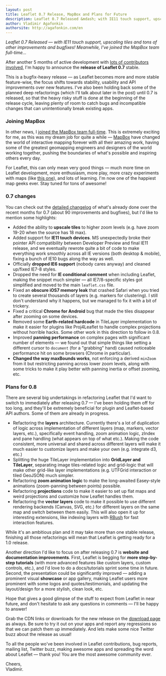 ```yaml
---
layout: post
title: Leaflet 0.7 Release, MapBox and Plans for Future
description: Leaflet 0.7 Released &mdash; with IE11 touch support, upscaling tiles and tons of other improvements and bugfixes! Meanwhile, I've joined the MapBox team full-time.
author: Vladimir Agafonkin
authorsite: http://agafonkin.com/en
---
```


_Leaflet 0.7 Released &mdash; with IE11 touch support, upscaling tiles and tons of other improvements and bugfixes! Meanwhile, I've joined the MapBox team full-time..._

After another 5 months of active development with [lots of contributors involved](https://github.com/Leaflet/Leaflet/graphs/contributors?from=2013-06-27&to=2013-11-18&type=c), I'm happy to announce the **release of Leaflet 0.7** stable.

This is a bugfix-heavy release &mdash; as Leaflet becomes more and more stable feature-wise, the focus shifts towards stability, usability and API improvements over new features. I've also been holding back some of the planned deep refactorings (which I'll talk about later in the post) until 0.7 is released, so that the heavy risky stuff is done at the beginning of the release cycle, leaving plenty of room to catch bugs and incompatible changes that can unintentionally break existing apps.

### Joining MapBox

In other news, I [joined the MapBox team full-time](https://www.mapbox.com/blog/vladimir-agafonkin-joins-mapbox/). This is extremely exciting for me, as this was my dream job for quite a while &mdash; [MapBox](https://www.mapbox.com) have changed the world of interactive mapping forever with all their amazing work, having some of the greatest geomapping engineers and designers of the world working together, pushing the boundaries of what's possible and inspiring others every day.

For Leaflet, this can only mean very good things &mdash; much more time on Leaflet development, more enthusiasm, more play, more crazy experiments with maps (like [this one](https://www.mapbox.com/blog/dynamic-hill-shading/)), and lots of learning. I'm now one of the happiest map geeks ever. Stay tuned for tons of awesome!

### 0.7 changes

You can check out the [detailed changelog](https://github.com/Leaflet/Leaflet/blob/main/CHANGELOG.md#07-dev-master) of what's already done over the recent months for 0.7 (about 90 improvements and bugfixes), but I'd like to mention some highlights:

* Added the ability to **upscale tiles** to higher zoom levels (e.g. have zoom 19-20 when the source has 18 max).
* Added support for **IE11 touch devices**. MS unexpectedly broke their pointer API compatibility between Developer Preview and final IE11 release, and we eventually rewrote quite a bit of code to make everything work smoothly across all IE versions (both desktop & mobile), fixing a bunch of IE10 bugs along the way as well.
* Officially **dropped IE6 support** (nobody cares anyway) and cleaned up/fixed IE7-8 styles.
* Dropped the need for **IE conditional comment** when including Leaflet, making the snippet much simpler &mdash; all IE7/8-specific styles got simplified and moved to the main `leaflet.css` file.
* Fixed an **obscure iOS7 memory leak** that crashed Safari when you tried to create several thousands of layers (e.g. markers for clustering). I still don't understand why it happens, but we managed to fix it with a bit of trickery.
* Fixed a critical **Chrome for Android** bug that made the tiles disappear after zooming on some devices.
* Removed some **Earth-related hardcode** in TileLayer implementation to make it easier for plugins like Proj4Leaflet to handle complex projections without horrible hacks. Some other work in this direction to follow in 0.8.
* Improved **panning performance** on complex pages with significant number of elements &mdash; we found out that simple things like setting a different cursor to `document` (for a "grabbing" hand) caused noticeable performance hit on some browsers (Chrome in particular).
* **Changed the way maxBounds works**, not enforcing a derived `minZoom` from it but restricting panning across lower zoom levels, along with some tricks to make it play better with panning inertia or offset zooming, etc.

### Plans for 0.8

There are several big undertakings in refactoring Leaflet that I'd want to switch to immediately after releasing 0.7 &mdash; I've been holding them off for too long, and they'll be extremely beneficial for plugin and Leaflet-based API authors. Some of them are already in progress.

* Refactoring the **layers** architecture. Currently there's a lot of duplication of logic across implementation of different layers (map, markers, vector layers, etc.), specifically event handling, zoom animation logic, zIndex and pane handling (what appears on top of what etc.). Making the code consistent, more universal and shared across different layers will make it much easier to customize layers and make your own (e.g. integrate d3, etc.)
* Splitting the huge TileLayer implementation into **GridLayer and TileLayer**, separating image tiles-related logic and grid-logic that will make other grid-like layer implementations (e.g. UTFGrid interaction or tiled GeoJSON) much simpler.
* Refactoring **zoom animation logic** to make the long-awaited Easey-style animations (zoom-panning between points) possible.
* Refactoring **projections** code to make it easier to set up flat maps and weird projections and customize how Leaflet handles them.
* Refactoring the **vector layers** code to make it possible to use different rendering backends (Canvas, SVG, etc.) for different layers on the same map and switch between them easily. This will also open it up for interesting extensions, like indexing layers with [RBush](https://github.com/mourner/rbush) for fast interaction features.

While it's an ambitious plan and it may take more than one stable release, finishing all those refactorings will mean that Leaflet is getting ready for a 1.0 release.

Another direction I'd like to focus on after releasing 0.7 is **website and documentation improvements**. First, Leaflet is begging for **more step-by-step tutorials** (with more advanced features like custom layers, custom controls, etc.), and I'd love to do a docs/tutorials sprint some time in future. Second, the presentation could be significantly improved &mdash; adding a prominent visual **showcase** or app gallery, making Leaflet users more prominent with some logos and quotes/testimonials, and updating the layout/design for a more stylish, clean look, etc.

Hope that gives a good glimpse of the stuff to expect from Leaflet in near future, and don't hesitate to ask any questions in comments &mdash; I'll be happy to answer!

Grab the CDN links or downloads for the new release on the [download page](../../../download.html) as always. Be sure to try it out on your apps and report any regressions so that we can patch them up immediately. And lets make some nice Twitter buzz about the release as usual!

To all the people wo've been involved in Leaflet contributions, bug reports, mailing list, Twitter buzz, making awesome apps and spreading the word about Leaflet &mdash; thank you! You are the most awesome community ever.

Cheers,<br />
Vladimir.
